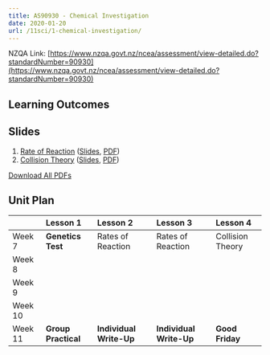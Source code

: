 ```yaml
---
title: AS90930 - Chemical Investigation
date: 2020-01-20
url: /11sci/1-chemical-investigation/
---
```


NZQA Link: [https://www.nzqa.govt.nz/ncea/assessment/view-detailed.do?standardNumber=90930](https://www.nzqa.govt.nz/ncea/assessment/view-detailed.do?standardNumber=90930)

## Learning Outcomes



## Slides

1. [Rate of Reaction](1-rate-of-reaction/) ([Slides](slides/1-rate-of-reaction/), [PDF](pdfs/1-rate-of-reaction.pdf))
2. [Collision Theory](2-collision-theory/) ([Slides](slides/2-collision-theory/), [PDF](pdfs/2-collision-theory.pdf))

[Download All PDFs](1-chemical-investigation.zip)

## Unit Plan

|          | Lesson 1             | Lesson 2                 | Lesson 3                 | Lesson 4          |
|:---------|:---------------------|:-------------------------|:-------------------------|:------------------|
| Week 7   | __Genetics Test__    | Rates of Reaction        | Rates of Reaction        | Collision Theory  |
| Week 8   |                      |                          |                          |                   |
| Week 9   |                      |                          |                          |                   |
| Week 10  |                      |                          |                          |                   |
| Week 11  | __Group Practical__  | __Individual Write-Up__  | __Individual Write-Up__  | __Good Friday__   |

